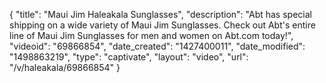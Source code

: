 {
    "title": "Maui Jim Haleakala Sunglasses",
    "description": "Abt has special shipping on a wide variety of Maui Jim Sunglasses. Check out Abt's entire line of Maui Jim Sunglasses for men and women on Abt.com today!",
    "videoid": "69866854",
    "date_created": "1427400011",
    "date_modified": "1498863219",
    "type": "captivate",
    "layout": "video",
    "url": "\/v\/haleakala\/69866854"
}